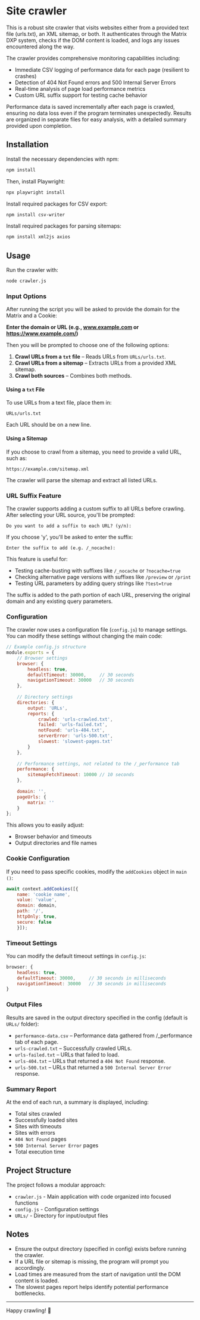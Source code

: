 # Site crawler

This is a robust site crawler that visits websites either from a provided text file (urls.txt), an XML sitemap, or both. It authenticates through the Matrix DXP system, checks if the DOM content is loaded, and logs any issues encountered along the way.

The crawler provides comprehensive monitoring capabilities including:
- Immediate CSV logging of performance data for each page (resilient to crashes)
- Detection of 404 Not Found errors and 500 Internal Server Errors
- Real-time analysis of page load performance metrics
- Custom URL suffix support for testing cache behavior

Performance data is saved incrementally after each page is crawled, ensuring no data loss even if the program terminates unexpectedly. Results are organized in separate files for easy analysis, with a detailed summary provided upon completion.

## Installation

Install the necessary dependencies with npm:

```bash
npm install
```

Then, install Playwright:

```bash
npx playwright install
```

Install required packages for CSV export:
```bash
npm install csv-writer
```

Install required packages for parsing sitemaps:
```bash
npm install xml2js axios
```

## Usage

Run the crawler with:

```bash
node crawler.js
```

### Input Options

After running the script you will be asked to provide the domain for the Matrix and a Cookie:

**Enter the domain or URL (e.g., www.example.com or https://www.example.com/)**

Then you will be prompted to choose one of the following options:

1. **Crawl URLs from a `txt` file** – Reads URLs from `URLs/urls.txt`.
2. **Crawl URLs from a sitemap** – Extracts URLs from a provided XML sitemap.
3. **Crawl both sources** – Combines both methods.

#### Using a `txt` File

To use URLs from a text file, place them in:

```
URLs/urls.txt
```

Each URL should be on a new line.

#### Using a Sitemap

If you choose to crawl from a sitemap, you need to provide a valid URL, such as:

```
https://example.com/sitemap.xml
```

The crawler will parse the sitemap and extract all listed URLs.

### URL Suffix Feature

The crawler supports adding a custom suffix to all URLs before crawling. After selecting your URL source, you'll be prompted:

```
Do you want to add a suffix to each URL? (y/n):
```

If you choose 'y', you'll be asked to enter the suffix:

```
Enter the suffix to add (e.g. /_nocache):
```

This feature is useful for:
- Testing cache-busting with suffixes like `/_nocache` or `?nocache=true`
- Checking alternative page versions with suffixes like `/preview` or `/print`
- Testing URL parameters by adding query strings like `?test=true`

The suffix is added to the path portion of each URL, preserving the original domain and any existing query parameters.

### Configuration

The crawler now uses a configuration file (`config.js`) to manage settings. You can modify these settings without changing the main code:

```javascript
// Example config.js structure
module.exports = {
    // Browser settings
    browser: {
        headless: true,
        defaultTimeout: 30000,     // 30 seconds
        navigationTimeout: 30000   // 30 seconds
    },
    
    // Directory settings
    directories: {
        output: 'URLs',
        reports: {
            crawled: 'urls-crawled.txt',
            failed: 'urls-failed.txt',
            notFound: 'urls-404.txt',
            serverError: 'urls-500.txt',
            slowest: 'slowest-pages.txt'
        }
    },
    
    // Performance settings, not related to the /_performance tab
    performance: {
        sitemapFetchTimeout: 10000 // 10 seconds
    },
    
    domain: '',
    pageUrls: {
        matrix: ''
    }
};
```

This allows you to easily adjust:
- Browser behavior and timeouts
- Output directories and file names

### Cookie Configuration

If you need to pass specific cookies, modify the `addCookies` object in `main ()`:

```javascript
await context.addCookies([{
    name: 'cookie name',
    value: 'value',
    domain: domain,
    path: '/',
    httpOnly: true,
    secure: false
    }]);
```

### Timeout Settings

You can modify the default timeout settings in `config.js`:

```javascript
browser: {
    headless: true,
    defaultTimeout: 30000,     // 30 seconds in milliseconds
    navigationTimeout: 30000   // 30 seconds in milliseconds
}
```

### Output Files

Results are saved in the output directory specified in the config (default is `URLs/` folder):

- `performance-data.csv` – Performance data gathered from /_performance tab of each page.
- `urls-crawled.txt` – Successfully crawled URLs.
- `urls-failed.txt` – URLs that failed to load.
- `urls-404.txt` – URLs that returned a `404 Not Found` response.
- `urls-500.txt` – URLs that returned a `500 Internal Server Error` response.

### Summary Report

At the end of each run, a summary is displayed, including:

- Total sites crawled
- Successfully loaded sites
- Sites with timeouts
- Sites with errors
- `404 Not Found` pages
- `500 Internal Server Error` pages
- Total execution time

## Project Structure

The project follows a modular approach:

- `crawler.js` - Main application with code organized into focused functions
- `config.js` - Configuration settings
- `URLs/` - Directory for input/output files

## Notes

- Ensure the output directory (specified in config) exists before running the crawler.
- If a URL file or sitemap is missing, the program will prompt you accordingly.
- Load times are measured from the start of navigation until the DOM content is loaded.
- The slowest pages report helps identify potential performance bottlenecks.
---

Happy crawling! 🚀